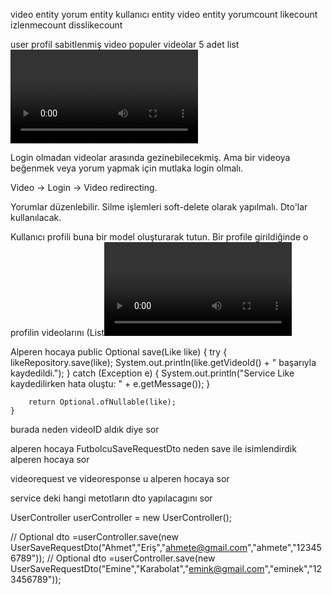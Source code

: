 video entity
yorum entity
kullanıcı entity
video entity
yorumcount
likecount
izlenmecount
disslikecount

user profil
sabitlenmiş video
populer videolar 5 adet list<video>
tum videolar  list<video>
video model
like entity
videoGUI
userGUI

Login olmadan videolar arasında gezinebilecekmiş.
Ama bir videoya beğenmek veya yorum yapmak için mutlaka login olmalı.

Video -> Login -> Video redirecting.

Yorumlar düzenlebilir.
Silme işlemleri soft-delete olarak yapılmalı.
Dto'lar kullanılacak.

Kullanıcı profili buna bir model oluşturarak tutun.
Bir profile girildiğinde o profilin videolarını (List<Video>), user bilgilerini vs. hepsini çekip tek bir sayfada görüntüleyebilrsin.


Alperen hocaya
public Optional<Like> save(Like like) {
try {
likeRepository.save(like);
System.out.println(like.getVideoId() + " başarıyla kaydedildi.");
} catch (Exception e) {
System.out.println("Service Like kaydedilirken hata oluştu: " + e.getMessage());
}

		return Optional.ofNullable(like);
	}

burada neden videoID aldık diye sor

alperen hocaya  FutbolcuSaveRequestDto neden save ile isimlendirdik alperen hocaya sor 

videorequest ve videoresponse u alperen hocaya sor

service deki hangi metotların dto yapılacagını sor


UserController userController = new UserController();

//		Optional<UserResponseDto> dto =userController.save(new UserSaveRequestDto("Ahmet","Eriş","ahmete@gmail.com","ahmete","123456789"));
//		Optional<UserResponseDto> dto =userController.save(new UserSaveRequestDto("Emine","Karabolat","emink@gmail.com","eminek","123456789"));